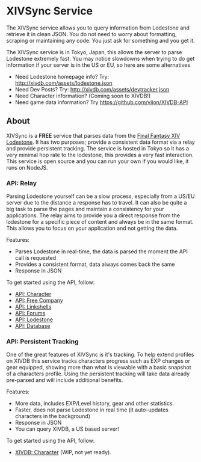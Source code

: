 # XIVSync Service

The XIVSync service allows you to query information from Lodestone and retrieve it in clean JSON. You do not need to worry about formatting, scraping or maintaining any code. You just ask for something and you get it.

The XIVSync service is in Tokyo, Japan, this allows the server to parse Lodestone extremely fast. You may notice slowdowns when trying to do get information if your server is in the US or EU, so here are some alternatives

- Need Lodestone homepage info? Try: http://xivdb.com/assets/lodestone.json
- Need Dev Posts? Try: http://xivdb.com/assets/devtracker.json
- Need Character information? (Coming soon to XIVDB!)
- Need game data information? Try https://github.com/viion/XIVDB-API

## About

XIVSync is a **FREE** service that parses data from the [Final Fantasy XIV Lodestone](http://na.finalfantasyxiv.com/lodestone/). It has two purposes; provide a consistent data format via a relay and provide persistent tracking. The service is hosted in Tokyo so it has a very minimal hop rate to the lodestone, this provides a very fast interaction. This service is open source and you can run your own if you would like, it runs on NodeJS.

### API: Relay

Parsing Lodestone yourself can be a slow process, especially from a US/EU server due to the distance a response has to travel. It can also be quite a big task to parse the pages and maintain a consistency for your applications. The relay aims to provide you a direct response from the lodestone for a specific piece of content and always be in the same format. This allows you to focus on your application and not getting the data.

Features:
- Parses Lodestone in real-time, the data is parsed the moment the API call is requested
- Provides a consistent format, data always comes back the same
- Response in JSON

To get started using the API, follow:

- [API: Character](docs/api_characters.md)
- [API: Free Company](docs/api_freecompany.md)
- [API: Linkshells](docs/api_linkshells.md)
- [API: Forums](docs/api_forums.md)
- [API: Lodestone](docs/api_lodestone.md)
- [API: Database](docs/api_database.md)

### API: Persistent Tracking

One of the great features of XIVSync is it's tracking. To help extend profiles on XIVDB this service tracks characters progress such as EXP changes or gear equipped, showing more than what is viewable with a basic snapshot of a characters profile. Using the persistent tracking will take data already pre-parsed and will include additional benefits.

Features:
- More data, includes EXP/Level history, gear and other statistics.
- Faster, does not parse Lodestone in real time (it auto-updates characters in the background)
- Response in JSON
- You can query XIVDB, a US based server!

To get started using the API, follow:

- [XIVDB: Character](https://github.com/viion/XIVDB-API) (WIP, not yet ready).
